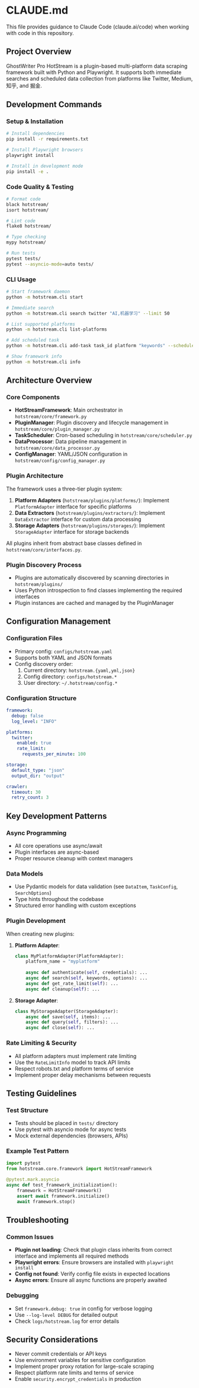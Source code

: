 # CLAUDE.md

This file provides guidance to Claude Code (claude.ai/code) when working with code in this repository.

## Project Overview

GhostWriter Pro HotStream is a plugin-based multi-platform data scraping framework built with Python and Playwright. It supports both immediate searches and scheduled data collection from platforms like Twitter, Medium, 知乎, and 掘金.

## Development Commands

### Setup & Installation
```bash
# Install dependencies
pip install -r requirements.txt

# Install Playwright browsers  
playwright install

# Install in development mode
pip install -e .
```

### Code Quality & Testing
```bash
# Format code
black hotstream/
isort hotstream/

# Lint code
flake8 hotstream/

# Type checking
mypy hotstream/

# Run tests
pytest tests/
pytest --asyncio-mode=auto tests/
```

### CLI Usage
```bash
# Start framework daemon
python -m hotstream.cli start

# Immediate search
python -m hotstream.cli search twitter "AI,机器学习" --limit 50

# List supported platforms
python -m hotstream.cli list-platforms

# Add scheduled task
python -m hotstream.cli add-task task_id platform "keywords" --schedule "0 9 * * *"

# Show framework info
python -m hotstream.cli info
```

## Architecture Overview

### Core Components
- **HotStreamFramework**: Main orchestrator in `hotstream/core/framework.py`
- **PluginManager**: Plugin discovery and lifecycle management in `hotstream/core/plugin_manager.py`
- **TaskScheduler**: Cron-based scheduling in `hotstream/core/scheduler.py`  
- **DataProcessor**: Data pipeline management in `hotstream/core/data_processor.py`
- **ConfigManager**: YAML/JSON configuration in `hotstream/config/config_manager.py`

### Plugin Architecture
The framework uses a three-tier plugin system:

1. **Platform Adapters** (`hotstream/plugins/platforms/`): Implement `PlatformAdapter` interface for specific platforms
2. **Data Extractors** (`hotstream/plugins/extractors/`): Implement `DataExtractor` interface for custom data processing  
3. **Storage Adapters** (`hotstream/plugins/storages/`): Implement `StorageAdapter` interface for storage backends

All plugins inherit from abstract base classes defined in `hotstream/core/interfaces.py`.

### Plugin Discovery Process
- Plugins are automatically discovered by scanning directories in `hotstream/plugins/`
- Uses Python introspection to find classes implementing the required interfaces
- Plugin instances are cached and managed by the PluginManager

## Configuration Management

### Configuration Files
- Primary config: `configs/hotstream.yaml`
- Supports both YAML and JSON formats
- Config discovery order:
  1. Current directory: `hotstream.{yaml,yml,json}`
  2. Config directory: `configs/hotstream.*`
  3. User directory: `~/.hotstream/config.*`

### Configuration Structure
```yaml
framework:
  debug: false
  log_level: "INFO"

platforms:
  twitter:
    enabled: true
    rate_limit:
      requests_per_minute: 100

storage:
  default_type: "json"
  output_dir: "output"

crawler:
  timeout: 30
  retry_count: 3
```

## Key Development Patterns

### Async Programming
- All core operations use async/await
- Plugin interfaces are async-based
- Proper resource cleanup with context managers

### Data Models
- Use Pydantic models for data validation (see `DataItem`, `TaskConfig`, `SearchOptions`)
- Type hints throughout the codebase
- Structured error handling with custom exceptions

### Plugin Development
When creating new plugins:

1. **Platform Adapter**:
   ```python
   class MyPlatformAdapter(PlatformAdapter):
       platform_name = "myplatform"
       
       async def authenticate(self, credentials): ...
       async def search(self, keywords, options): ...
       async def get_rate_limit(self): ...
       async def cleanup(self): ...
   ```

2. **Storage Adapter**:
   ```python
   class MyStorageAdapter(StorageAdapter):
       async def save(self, items): ...
       async def query(self, filters): ...
       async def close(self): ...
   ```

### Rate Limiting & Security
- All platform adapters must implement rate limiting
- Use the `RateLimitInfo` model to track API limits
- Respect robots.txt and platform terms of service
- Implement proper delay mechanisms between requests

## Testing Guidelines

### Test Structure
- Tests should be placed in `tests/` directory
- Use pytest with asyncio mode for async tests
- Mock external dependencies (browsers, APIs)

### Example Test Pattern
```python
import pytest
from hotstream.core.framework import HotStreamFramework

@pytest.mark.asyncio
async def test_framework_initialization():
    framework = HotStreamFramework()
    assert await framework.initialize()
    await framework.stop()
```

## Troubleshooting

### Common Issues
- **Plugin not loading**: Check that plugin class inherits from correct interface and implements all required methods
- **Playwright errors**: Ensure browsers are installed with `playwright install`
- **Config not found**: Verify config file exists in expected locations
- **Async errors**: Ensure all async functions are properly awaited

### Debugging
- Set `framework.debug: true` in config for verbose logging
- Use `--log-level DEBUG` for detailed output
- Check `logs/hotstream.log` for error details

## Security Considerations

- Never commit credentials or API keys
- Use environment variables for sensitive configuration
- Implement proper proxy rotation for large-scale scraping
- Respect platform rate limits and terms of service
- Enable `security.encrypt_credentials` in production